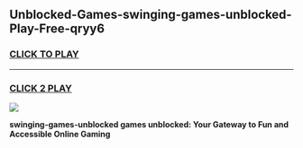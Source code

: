 
## Unblocked-Games-swinging-games-unblocked-Play-Free-qryy6
<h3>
<a href="https://premium76.site?title=swinging-games-unblocked&ref=17A">CLICK TO PLAY</a></h3>
<hr>

<h3>
<a href="https://premium76.site?title=swinging-games-unblocked&ref=17A">CLICK 2 PLAY</a>
  
</h3>

<a href="https://premium76.site?title=swinging-games-unblocked&ref=17A"><img src="https://clearcache.store/games.png"></a>


**swinging-games-unblocked games unblocked: Your Gateway to Fun and Accessible Online Gaming**
